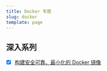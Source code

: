 ```yaml
---
title: Docker 专题
slug: docker
template: page
---
```


## 深入系列

- [x] [构建安全可靠、最小化的 Docker 镜像](/build-a-small-image/)


